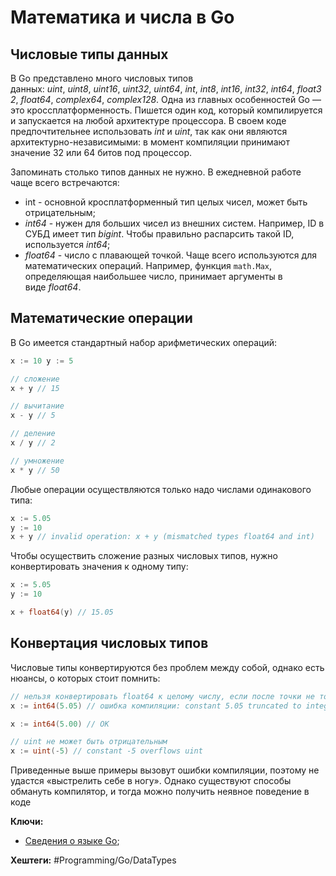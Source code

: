 
# Математика и числа в Go

## Числовые типы данных

В Go представлено много числовых типов данных: _uint_, _uint8_, _uint16_, _uint32_, _uint64_, _int_, _int8_, _int16_, _int32_, _int64_, _float32_, _float64_, _complex64_, _complex128_.  Одна из главных особенностей Go — это кроссплатформенность. Пишется один код, который компилируется и запускается на любой архитектуре процессора. В своем коде предпочтительнее использовать _int_ и _uint_, так как они являются архитектурно-независимыми: в момент компиляции принимают значение 32 или 64 битов под процессор.

Запоминать столько типов данных не нужно. В ежедневной работе чаще всего встречаются:

- int - основной кросплатформенный тип целых чисел, может быть отрицательным;
- _int64_ - нужен для больших чисел из внешних систем. Например, ID в СУБД имеет тип _bigint_. Чтобы правильно распарсить такой ID, используется _int64_;
- _float64_ - число с плавающей точкой. Чаще всего используются для математических операций. Например, функция `math.Max`, определяющая наибольшее число, принимает аргументы в виде _float64_.

## Математические операции

В Go имеется стандартный набор арифметических операций:

```go
x := 10 y := 5

// сложение
x + y // 15

// вычитание
x - y // 5

// деление 
x / y // 2

// умножение
x * y // 50
```

Любые операции осуществляются только надо числами одинакового типа:

```go
x := 5.05
y := 10
x + y // invalid operation: x + y (mismatched types float64 and int)
```

Чтобы осуществить сложение разных числовых типов, нужно конвертировать значения к одному типу:

```go
x := 5.05
y := 10

x + float64(y) // 15.05
```

## Конвертация числовых типов

Числовые типы конвертируются без проблем между собой, однако есть нюансы, о которых стоит помнить:

```go
// нельзя конвертировать float64 к целому числу, если после точки не только нули
x := int64(5.05) // ошибка компиляции: constant 5.05 truncated to integer

x := int64(5.00) // OK

// uint не может быть отрицательным
x := uint(-5) // constant -5 overflows uint
```

Приведенные выше примеры вызовут ошибки компиляции, поэтому не удастся «выстрелить себе в ногу». Однако существуют способы обмануть компилятор, и тогда можно получить неявное поведение в коде


**Ключи:**
- [Сведения о языке Go](GO);

**Хештеги:** #Programming/Go/DataTypes